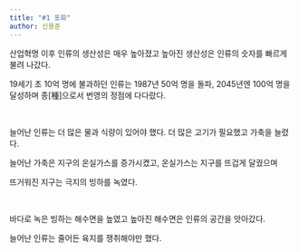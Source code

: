 ```yaml
---
title: "#1 포화"
author: 신용준
---
```


산업혁명 이후 인류의 생산성은 매우 높아졌고
높아진 생산성은 인류의 숫자를 빠르게 불려 나갔다.


19세기 초 10억 명에 불과하던 인류는
1987년 50억 명을 돌파, 2045년엔 100억 명을 달성하며 종[種]으로서 번영의 정점에 다다랐다.

<br>

늘어난 인류는 더 많은 물과 식량이 있어야 했다.
더 많은 고기가 필요했고 가축을 늘렸다.

늘어난 가축은 지구의 온실가스를 증가시켰고, 
온실가스는 지구를 뜨겁게 달궜으며

뜨거워진 지구는 극지의 빙하를 녹였다.

<br>

바다로 녹은 빙하는 해수면을 높였고
높아진 해수면은 인류의 공간을 앗아갔다.

늘어난 인류는 줄어든 육지를 쟁취해야만 했다.